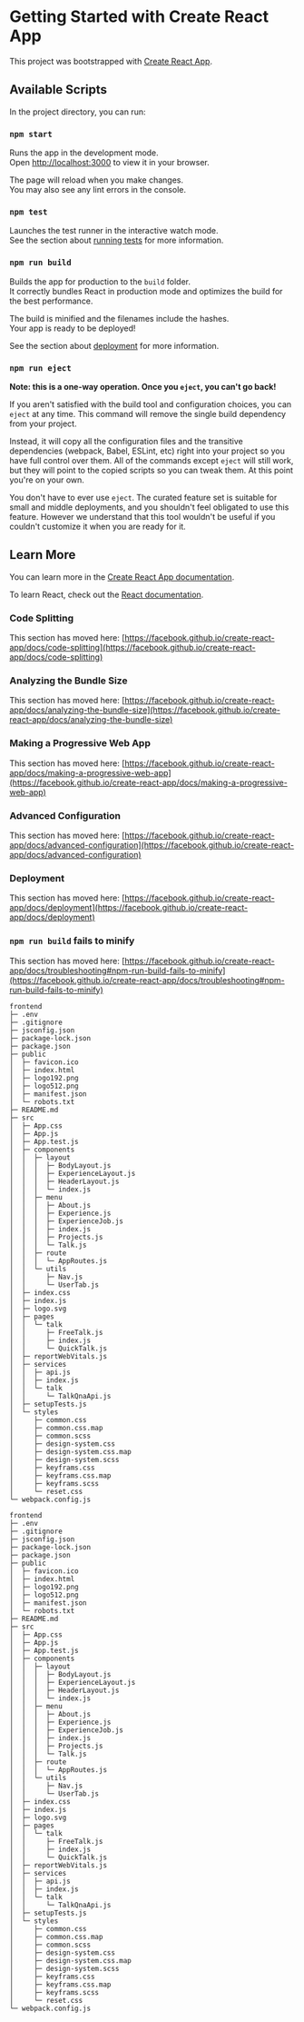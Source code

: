 # Getting Started with Create React App

This project was bootstrapped with [Create React App](https://github.com/facebook/create-react-app).

## Available Scripts

In the project directory, you can run:

### `npm start`

Runs the app in the development mode.\
Open [http://localhost:3000](http://localhost:3000) to view it in your browser.

The page will reload when you make changes.\
You may also see any lint errors in the console.

### `npm test`

Launches the test runner in the interactive watch mode.\
See the section about [running tests](https://facebook.github.io/create-react-app/docs/running-tests) for more information.

### `npm run build`

Builds the app for production to the `build` folder.\
It correctly bundles React in production mode and optimizes the build for the best performance.

The build is minified and the filenames include the hashes.\
Your app is ready to be deployed!

See the section about [deployment](https://facebook.github.io/create-react-app/docs/deployment) for more information.

### `npm run eject`

**Note: this is a one-way operation. Once you `eject`, you can't go back!**

If you aren't satisfied with the build tool and configuration choices, you can `eject` at any time. This command will remove the single build dependency from your project.

Instead, it will copy all the configuration files and the transitive dependencies (webpack, Babel, ESLint, etc) right into your project so you have full control over them. All of the commands except `eject` will still work, but they will point to the copied scripts so you can tweak them. At this point you're on your own.

You don't have to ever use `eject`. The curated feature set is suitable for small and middle deployments, and you shouldn't feel obligated to use this feature. However we understand that this tool wouldn't be useful if you couldn't customize it when you are ready for it.

## Learn More

You can learn more in the [Create React App documentation](https://facebook.github.io/create-react-app/docs/getting-started).

To learn React, check out the [React documentation](https://reactjs.org/).

### Code Splitting

This section has moved here: [https://facebook.github.io/create-react-app/docs/code-splitting](https://facebook.github.io/create-react-app/docs/code-splitting)

### Analyzing the Bundle Size

This section has moved here: [https://facebook.github.io/create-react-app/docs/analyzing-the-bundle-size](https://facebook.github.io/create-react-app/docs/analyzing-the-bundle-size)

### Making a Progressive Web App

This section has moved here: [https://facebook.github.io/create-react-app/docs/making-a-progressive-web-app](https://facebook.github.io/create-react-app/docs/making-a-progressive-web-app)

### Advanced Configuration

This section has moved here: [https://facebook.github.io/create-react-app/docs/advanced-configuration](https://facebook.github.io/create-react-app/docs/advanced-configuration)

### Deployment

This section has moved here: [https://facebook.github.io/create-react-app/docs/deployment](https://facebook.github.io/create-react-app/docs/deployment)

### `npm run build` fails to minify

This section has moved here: [https://facebook.github.io/create-react-app/docs/troubleshooting#npm-run-build-fails-to-minify](https://facebook.github.io/create-react-app/docs/troubleshooting#npm-run-build-fails-to-minify)

```
frontend
├─ .env
├─ .gitignore
├─ jsconfig.json
├─ package-lock.json
├─ package.json
├─ public
│  ├─ favicon.ico
│  ├─ index.html
│  ├─ logo192.png
│  ├─ logo512.png
│  ├─ manifest.json
│  └─ robots.txt
├─ README.md
├─ src
│  ├─ App.css
│  ├─ App.js
│  ├─ App.test.js
│  ├─ components
│  │  ├─ layout
│  │  │  ├─ BodyLayout.js
│  │  │  ├─ ExperienceLayout.js
│  │  │  ├─ HeaderLayout.js
│  │  │  └─ index.js
│  │  ├─ menu
│  │  │  ├─ About.js
│  │  │  ├─ Experience.js
│  │  │  ├─ ExperienceJob.js
│  │  │  ├─ index.js
│  │  │  ├─ Projects.js
│  │  │  └─ Talk.js
│  │  ├─ route
│  │  │  └─ AppRoutes.js
│  │  └─ utils
│  │     ├─ Nav.js
│  │     └─ UserTab.js
│  ├─ index.css
│  ├─ index.js
│  ├─ logo.svg
│  ├─ pages
│  │  └─ talk
│  │     ├─ FreeTalk.js
│  │     ├─ index.js
│  │     └─ QuickTalk.js
│  ├─ reportWebVitals.js
│  ├─ services
│  │  ├─ api.js
│  │  ├─ index.js
│  │  └─ talk
│  │     └─ TalkQnaApi.js
│  ├─ setupTests.js
│  └─ styles
│     ├─ common.css
│     ├─ common.css.map
│     ├─ common.scss
│     ├─ design-system.css
│     ├─ design-system.css.map
│     ├─ design-system.scss
│     ├─ keyframs.css
│     ├─ keyframs.css.map
│     ├─ keyframs.scss
│     └─ reset.css
└─ webpack.config.js

```
```
frontend
├─ .env
├─ .gitignore
├─ jsconfig.json
├─ package-lock.json
├─ package.json
├─ public
│  ├─ favicon.ico
│  ├─ index.html
│  ├─ logo192.png
│  ├─ logo512.png
│  ├─ manifest.json
│  └─ robots.txt
├─ README.md
├─ src
│  ├─ App.css
│  ├─ App.js
│  ├─ App.test.js
│  ├─ components
│  │  ├─ layout
│  │  │  ├─ BodyLayout.js
│  │  │  ├─ ExperienceLayout.js
│  │  │  ├─ HeaderLayout.js
│  │  │  └─ index.js
│  │  ├─ menu
│  │  │  ├─ About.js
│  │  │  ├─ Experience.js
│  │  │  ├─ ExperienceJob.js
│  │  │  ├─ index.js
│  │  │  ├─ Projects.js
│  │  │  └─ Talk.js
│  │  ├─ route
│  │  │  └─ AppRoutes.js
│  │  └─ utils
│  │     ├─ Nav.js
│  │     └─ UserTab.js
│  ├─ index.css
│  ├─ index.js
│  ├─ logo.svg
│  ├─ pages
│  │  └─ talk
│  │     ├─ FreeTalk.js
│  │     ├─ index.js
│  │     └─ QuickTalk.js
│  ├─ reportWebVitals.js
│  ├─ services
│  │  ├─ api.js
│  │  ├─ index.js
│  │  └─ talk
│  │     └─ TalkQnaApi.js
│  ├─ setupTests.js
│  └─ styles
│     ├─ common.css
│     ├─ common.css.map
│     ├─ common.scss
│     ├─ design-system.css
│     ├─ design-system.css.map
│     ├─ design-system.scss
│     ├─ keyframs.css
│     ├─ keyframs.css.map
│     ├─ keyframs.scss
│     └─ reset.css
└─ webpack.config.js

```
